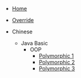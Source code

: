 - [Home](/) 

- [Override](Override.md)


- Chinese
  - Java Basic
      - OOP
        - [Polymorphic 1](/Chinese/1.Java-Basic/7.OOP/Polymorphic-1.md)
        - [Polymorphic 2](/Chinese/1.Java-Basic/7.OOP/Polymorphic-2.md)
        - [Polymorphic 3](/Chinese/1.Java-Basic/7.OOP/Polymorphic-3.md)

